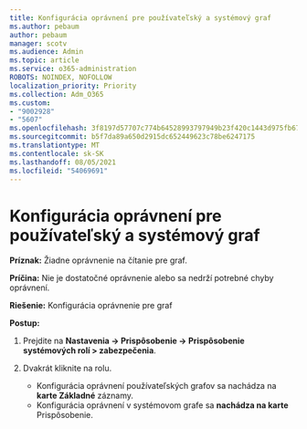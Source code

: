 ```yaml
---
title: Konfigurácia oprávnení pre používateľský a systémový graf
ms.author: pebaum
author: pebaum
manager: scotv
ms.audience: Admin
ms.topic: article
ms.service: o365-administration
ROBOTS: NOINDEX, NOFOLLOW
localization_priority: Priority
ms.collection: Adm_O365
ms.custom:
- "9002928"
- "5607"
ms.openlocfilehash: 3f8197d57707c774b64528993797949b23f420c1443d975fb676e3cc43b40faf
ms.sourcegitcommit: b5f7da89a650d2915dc652449623c78be6247175
ms.translationtype: MT
ms.contentlocale: sk-SK
ms.lasthandoff: 08/05/2021
ms.locfileid: "54069691"
---
```

# <a name="configure-privilege-for-user-and-system-chart"></a>Konfigurácia oprávnení pre používateľský a systémový graf

**Príznak:** Žiadne oprávnenie na čítanie pre graf.

**Príčina:** Nie je dostatočné oprávnenie alebo sa nedrží potrebné chyby oprávnení.

**Riešenie:** Konfigurácia oprávnenie pre graf

**Postup:**

1. Prejdite na **Nastavenia -> Prispôsobenie -> Prispôsobenie systémových rolí > zabezpečenia**.

2. Dvakrát kliknite na rolu.

    - Konfigurácia oprávnení používateľských grafov sa nachádza na **karte Základné** záznamy.
    - Konfigurácia oprávnení v systémovom grafe sa **nachádza na karte** Prispôsobenie.

